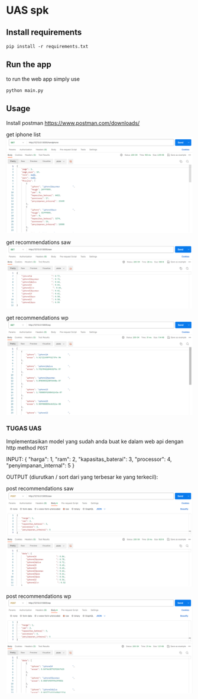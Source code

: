 # UAS spk

## Install requirements

    pip install -r requirements.txt

## Run the app
to run the web app simply  use

    python main.py

## Usage
Install postman 
https://www.postman.com/downloads/

get iphone list
<img src='img/get_handphone.png' alt='iphone list'/>

get recommendations saw
<img src='img/get_saw.png' alt='recommendations saw'/>

get recommendations wp
<img src='img/get_wp.png' alt='recommendations wp'/>

### TUGAS UAS
Implementasikan model yang sudah anda buat ke dalam web api dengan http method `POST`

INPUT:
{
    "harga": 1, 
    "ram": 2, 
    "kapasitas_baterai": 3, 
    "processor": 4, 
    "penyimpanan_internal": 5
}

OUTPUT (diurutkan / sort dari yang terbesar ke yang terkecil):


post recommendations saw
<img src='img/post_saw.png' alt='recommendations saw'/>


post recommendations wp
<img src='img/post_wp.png' alt='recommendations wp'/>
